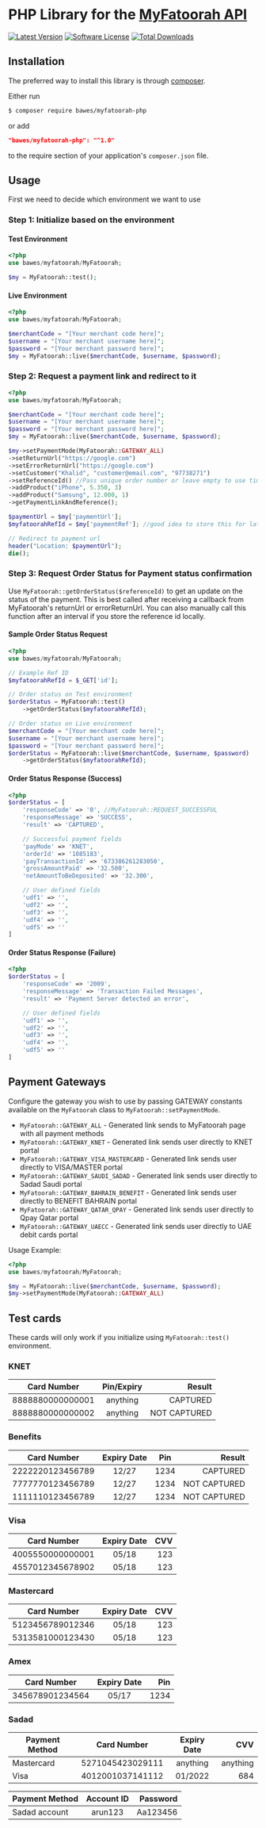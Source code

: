 # PHP Library for the [MyFatoorah API](https://myfatoorah.readme.io/docs)

[![Latest Version](https://img.shields.io/github/tag/BAWES/myfatoorah-php.svg?style=flat-square&label=release)](https://github.com/BAWES/myfatoorah-php/tags)
[![Software License](https://img.shields.io/github/license/BAWES/myfatoorah-php.svg?style=flat-square)](LICENSE)
[![Total Downloads](https://img.shields.io/packagist/dt/BAWES/myfatoorah-php.svg?style=flat-square)](https://packagist.org/packages/bawes/myfatoorah-php)


## Installation

The preferred way to install this library is through [composer](http://getcomposer.org/download/).

Either run

```bash
$ composer require bawes/myfatoorah-php
```
or add

```json
"bawes/myfatoorah-php": "^1.0"
```

to the require section of your application's `composer.json` file.


## Usage

First we need to decide which environment we want to use

### Step 1: Initialize based on the environment

#### Test Environment
```php
<?php
use bawes/myfatoorah/MyFatoorah;

$my = MyFatoorah::test();
```

#### Live Environment
```php
<?php
use bawes/myfatoorah/MyFatoorah;

$merchantCode = "[Your merchant code here]";
$username = "[Your merchant username here]";
$password = "[Your merchant password here]";
$my = MyFatoorah::live($merchantCode, $username, $password);
```

### Step 2: Request a payment link and redirect to it
```php
<?php
use bawes/myfatoorah/MyFatoorah;

$merchantCode = "[Your merchant code here]";
$username = "[Your merchant username here]";
$password = "[Your merchant password here]";
$my = MyFatoorah::live($merchantCode, $username, $password);

$my->setPaymentMode(MyFatoorah::GATEWAY_ALL)
->setReturnUrl("https://google.com")
->setErrorReturnUrl("https://google.com")
->setCustomer("Khalid", "customer@email.com", "97738271")
->setReferenceId() //Pass unique order number or leave empty to use time()
->addProduct("iPhone", 5.350, 3)
->addProduct("Samsung", 12.000, 1)
->getPaymentLinkAndReference();

$paymentUrl = $my['paymentUrl'];
$myfatoorahRefId = $my['paymentRef']; //good idea to store this for later status checks

// Redirect to payment url
header("Location: $paymentUrl");
die();

```

### Step 3: Request Order Status for Payment status confirmation

Use `MyFatoorah::getOrderStatus($referenceId)` to get an update on the status of the payment.
This is best called after receiving a callback from MyFatoorah's returnUrl or errorReturnUrl.
You can also manually call this function after an interval if you store the reference id locally.

#### Sample Order Status Request
```php
<?php
use bawes/myfatoorah/MyFatoorah;

// Example Ref ID
$myfatoorahRefId = $_GET['id'];

// Order status on Test environment
$orderStatus = MyFatoorah::test()
    ->getOrderStatus($myfatoorahRefId);

// Order status on Live environment
$merchantCode = "[Your merchant code here]";
$username = "[Your merchant username here]";
$password = "[Your merchant password here]";
$orderStatus = MyFatoorah::live($merchantCode, $username, $password)
    ->getOrderStatus($myfatoorahRefId);
```

#### Order Status Response (Success)

```php
<?php
$orderStatus = [
    'responseCode' => '0', //MyFatoorah::REQUEST_SUCCESSFUL
    'responseMessage' => 'SUCCESS',
    'result' => 'CAPTURED',

    // Successful payment fields
    'payMode' => 'KNET',
    'orderId' => '1085183',
    'payTransactionId' => '673386261283050',
    'grossAmountPaid' => '32.500',
    'netAmountToBeDeposited' => '32.300',

    // User defined fields
    'udf1' => '',
    'udf2' => '',
    'udf3' => '',
    'udf4' => '',
    'udf5' => ''
]
```

#### Order Status Response (Failure)

```php
<?php
$orderStatus = [
    'responseCode' => '2009',
    'responseMessage' => 'Transaction Failed Messages',
    'result' => 'Payment Server detected an error',

    // User defined fields
    'udf1' => '',
    'udf2' => '',
    'udf3' => '',
    'udf4' => '',
    'udf5' => ''
]
```

## Payment Gateways

Configure the gateway you wish to use by passing GATEWAY constants available on the `MyFatoorah` class to `MyFatoorah::setPaymentMode`.

* `MyFatoorah::GATEWAY_ALL` - Generated link sends to MyFatoorah page with all payment methods
* `MyFatoorah::GATEWAY_KNET` - Generated link sends user directly to KNET portal
* `MyFatoorah::GATEWAY_VISA_MASTERCARD` - Generated link sends user directly to VISA/MASTER portal
* `MyFatoorah::GATEWAY_SAUDI_SADAD` - Generated link sends user directly to Sadad Saudi portal
* `MyFatoorah::GATEWAY_BAHRAIN_BENEFIT` - Generated link sends user directly to BENEFIT BAHRAIN portal
* `MyFatoorah::GATEWAY_QATAR_QPAY` - Generated link sends user directly to Qpay Qatar portal
* `MyFatoorah::GATEWAY_UAECC` - Generated link sends user directly to UAE debit cards portal


Usage Example:
```php
<?php
use bawes/myfatoorah/MyFatoorah;

$my = MyFatoorah::live($merchantCode, $username, $password);
$my->setPaymentMode(MyFatoorah::GATEWAY_ALL)
```

## Test cards

These cards will only work if you initialize using `MyFatoorah::test()` environment.

### KNET

| Card Number   | Pin/Expiry     | Result  |
| ------------- |:-------------:| -----:|
| 8888880000000001     | anything      | CAPTURED |
| 8888880000000002     | anything      |   NOT CAPTURED |

### Benefits

| Card Number   | Expiry Date     | Pin  | Result  |
| ------------- |:-------------:| :-----:| --------:|
| 2222220123456789     | 12/27 |  1234    | CAPTURED |
| 7777770123456789     | 12/27 |  1234   |   NOT CAPTURED |
| 1111110123456789     | 12/27 |  1234   |   NOT CAPTURED |

### Visa

| Card Number   | Expiry Date     | CVV  |
| ------------- |:-------------:| -----:|
| 4005550000000001     | 05/18      | 123 |
| 4557012345678902     | 05/18      |   123 |

### Mastercard

| Card Number   | Expiry Date     | CVV  |
| ------------- |:-------------:| -----:|
| 5123456789012346     | 05/18      | 123 |
| 5313581000123430     | 05/18      | 123 |

### Amex

| Card Number   | Expiry Date     | Pin  |
| ------------- |:-------------:| -----:|
| 345678901234564     | 05/17      | 1234 |

### Sadad

| Payment Method   | Card Number   | Expiry Date     | CVV  |
| ------------- |:-------------:|:-------------:| -----:|
| Mastercard | 5271045423029111     | anything      | anything |
| Visa | 4012001037141112     | 01/2022      |  684 |


| Payment Method   | Account ID   | Password     |
| ------------- |:-------------:| -----:|
| Sadad account | arun123     | Aa123456      |
